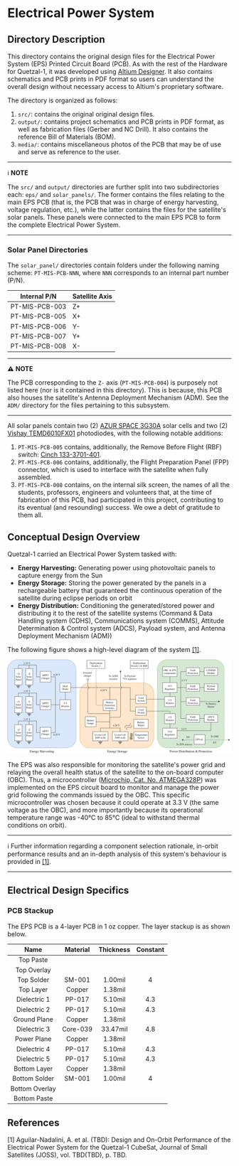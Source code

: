 # Electrical Power System #

## Directory Description

This directory contains the original design files for the Electrical Power System (EPS) Printed Circuit Board (PCB). As with the rest of the Hardware for Quetzal-1, it was developed using [Altium Designer](https://www.altium.com/). It also contains schematics and PCB prints in PDF format so users can understand the overall design without necessary access to Altium's proprietary software.

The directory is organized as follows:

1. `src/`: contains the original original design files.
2. `output/`: contains project schematics and PCB prints in PDF format, as well as fabrication files (Gerber and NC Drill). It also contains the reference Bill of Materials (BOM).
3. `media/`: contains miscellaneous photos of the PCB that may be of use and serve as reference to the user.

---
:information_source: **NOTE**

The `src/` and `output/` directories are further split into two subdirectories each: `eps/` and `solar_panels/`. The former contains the files relating to the main EPS PCB (that is, the PCB that was in charge of energy harvesting, voltage regulation, etc.), while the latter contains the files for the satellite's solar panels. These panels were connected to the main EPS PCB to form the complete Electrical Power System.

---

### Solar Panel Directories

The `solar_panel/` directories contain folders under the following naming scheme: `PT-MIS-PCB-NNN`, where `NNN` corresponds to an internal part number (P/N).

| Internal P/N   | Satellite Axis |
|----------------|----------------|
| PT-MIS-PCB-003 | Z+             |
| PT-MIS-PCB-005 | X+             |
| PT-MIS-PCB-006 | Y-             |
| PT-MIS-PCB-007 | Y+             |
| PT-MIS-PCB-008 | X-             |

---
:warning: **NOTE**

The PCB corresponding to the `Z-` axis (`PT-MIS-PCB-004`) is purposely not listed here (nor is it contained in this directory). This is because, this PCB also houses the satellite's Antenna Deployment Mechanism (ADM). See the `ADM/` directory for the files pertaining to this subsystem.

---

All solar panels contain two (2) [AZUR SPACE 3G30A](http://www.azurspace.com/images/products/0003401-01-01_DB_3G30A.pdf) solar cells and two (2) [Vishay TEMD6010FX01](https://www.vishay.com/en/product/81308/) photodiodes, with the following notable additions:

1. `PT-MIS-PCB-005` contains, additionally, the Remove Before Flight (RBF) switch: [Cinch 133-3701-401](https://www.belfuse.com/resources/productinformations/cinchconnectivitysolutions/johnson/pi-ccs-john-133-3701-401.pdf).
2. `PT-MIS-PCB-006` contains, additionally, the Flight Preparation Panel (FPP) connector, which is used to interface with the satellite when fully assembled.
3. `PT-MIS-PCB-008` contains, on the internal silk screen, the names of all the students, professors, engineers and volunteers that, at the time of fabrication of this PCB, had participated in this project, contributing to its eventual (and resounding) success. We owe a debt of gratitude to them all.

## Conceptual Design Overview

Quetzal-1 carried an Electrical Power System tasked with:

* __Energy Harvesting:__ Generating power using photovoltaic panels to capture energy from the Sun
* __Energy Storage:__ Storing the power generated by the panels in a rechargeable battery that guaranteed the continuous operation of the satellite during eclipse periods on orbit
* __Energy Distribution:__ Conditioning the generated/stored power and distributing it to the rest of the satellite systems (Command & Data Handling system (CDHS), Communications system (COMMS), Attitude Determination & Control system (ADCS), Payload system, and Antenna Deployment Mechanism (ADM))

The following figure shows a high-level diagram of the system [[1]](#user-content-references).

![Quetzal-1-Electrical-Power-System-Architecture](./media/IMG_EPS_PAPER_001.png?raw=true "Title")

The EPS was also responsible for monitoring the satellite's power grid and relaying the overall health status of the satellite to the on-board computer (OBC). Thus, a microcontroller ([Microchip, Cat. No. ATMEGA328P](https://www.microchip.com/en-us/product/ATmega328P)) was implemented on the EPS circuit board to monitor and manage the power grid following the commands issued by the OBC. This specific microcontroller was chosen because it could operate at 3.3 V (the same voltage as the OBC), and more importantly because its operational temperature range was -40°C to 85°C (ideal to withstand thermal conditions on orbit).

---
:information_source: Further information regarding a component selection rationale, in-orbit performance results and an in-depth analysis of this system's behaviour is provided in [[1]](#user-content-references).

---

### 

## Electrical Design Specifics

### PCB Stackup

The EPS PCB is a 4-layer PCB in 1 oz copper. The layer stackup is as shown below.

|      Name      | Material | Thickness | Constant |
|:--------------:|:--------:|:---------:|:--------:|
| Top Paste      |          |           |          |
| Top Overlay    |          |           |          |
| Top Solder     | SM-001   |   1.00mil | 4        |
| Top Layer      | Copper   |   1.38mil |          |
| Dielectric 1   | PP-017   |   5.10mil | 4.3      |
| Dielectric 2   | PP-017   |   5.10mil | 4.3      |
| Ground Plane   | Copper   |   1.38mil |          |
| Dielectric 3   | Core-039 |  33.47mil | 4.8      |
| Power Plane    | Copper   |   1.38mil |          |
| Dielectric 4   | PP-017   |   5.10mil | 4.3      |
| Dielectric 5   | PP-017   |   5.10mil | 4.3      |
| Bottom Layer   | Copper   |   1.38mil |          |
| Bottom Solder  | SM-001   |   1.00mil | 4        |
| Bottom Overlay |          |           |          |
| Bottom Paste   |          |           |          |

## References

[1] Aguilar-Nadalini, A. et al. (TBD): Design and On-Orbit Performance of the Electrical Power System for the Quetzal-1 CubeSat, Journal of Small Satellites (JOSS), vol. TBD(TBD), p. TBD.